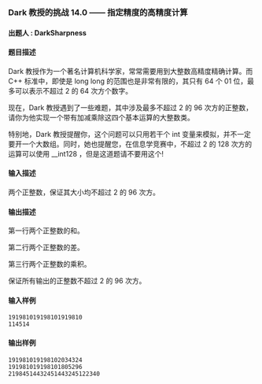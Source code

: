 ### Dark 教授的挑战 14.0 —— 指定精度的高精度计算

#### 出题人 : DarkSharpness

#### 题目描述

Dark 教授作为一个著名计算机科学家，常常需要用到大整数高精度精确计算。而 C++ 标准中，即使是 long long 的范围也是非常有限的，其只有 64 个 01 位，最多可以表示不超过 2 的 64 次方个数字。

现在，Dark 教授遇到了一些难题，其中涉及最多不超过 2 的 96 次方的正整数，请你为他实现一个带有加减乘除这四个基本运算的大整数类。

特别地，Dark 教授提醒你，这个问题可以只用若干个 int 变量来模拟，并不一定要开一个大数组。同时，她也提醒您，在信息学竞赛中，不超过 2 的 128 次方的运算可以使用 __int128 ，但是这道题请不要用这个!

#### 输入描述

两个正整数，保证其大小均不超过 2 的 96 次方。

#### 输出描述

第一行两个正整数的和。

第二行两个正整数的差。

第三行两个正整数的乘积。

保证所有输出的正整数不超过 2 的 96 次方。

#### 输入样例

```
191981019198101919810
114514
```

#### 输出样例

```
191981019198102034324
191981019198101805296
21984514432451443245122340
```
